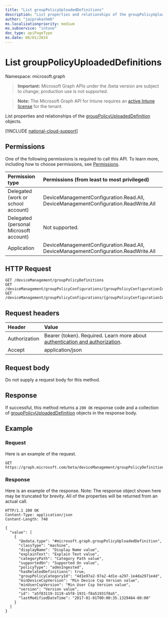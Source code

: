 ```yaml
---
title: "List groupPolicyUploadedDefinitions"
description: "List properties and relationships of the groupPolicyUploadedDefinition objects."
author: "jaiprakashmb"
ms.localizationpriority: medium
ms.subservice: "intune"
doc_type: apiPageType
ms.date: 08/01/2024
---
```


# List groupPolicyUploadedDefinitions

Namespace: microsoft.graph

> **Important:** Microsoft Graph APIs under the /beta version are subject to change; production use is not supported.

> **Note:** The Microsoft Graph API for Intune requires an [active Intune license](https://go.microsoft.com/fwlink/?linkid=839381) for the tenant.

List properties and relationships of the [groupPolicyUploadedDefinition](../resources/intune-grouppolicy-grouppolicyuploadeddefinition.md) objects.

[!INCLUDE [national-cloud-support](../../includes/all-clouds.md)]

## Permissions
One of the following permissions is required to call this API. To learn more, including how to choose permissions, see [Permissions](/graph/permissions-reference).

|Permission type|Permissions (from least to most privileged)|
|:---|:---|
|Delegated (work or school account)|DeviceManagementConfiguration.Read.All, DeviceManagementConfiguration.ReadWrite.All|
|Delegated (personal Microsoft account)|Not supported.|
|Application|DeviceManagementConfiguration.Read.All, DeviceManagementConfiguration.ReadWrite.All|

## HTTP Request
<!-- {
  "blockType": "ignored"
}
-->
``` http
GET /deviceManagement/groupPolicyDefinitions
GET /deviceManagement/groupPolicyConfigurations/{groupPolicyConfigurationId}/definitionValues/{groupPolicyDefinitionValueId}/presentationValues/{groupPolicyPresentationValueId}/presentation/definition/category/definitions
GET /deviceManagement/groupPolicyConfigurations/{groupPolicyConfigurationId}/definitionValues/{groupPolicyDefinitionValueId}/presentationValues/{groupPolicyPresentationValueId}/presentation/definition/definitionFile/definitions
```

## Request headers
|Header|Value|
|:---|:---|
|Authorization|Bearer {token}. Required. Learn more about [authentication and authorization](/graph/auth/auth-concepts).|
|Accept|application/json|

## Request body
Do not supply a request body for this method.

## Response
If successful, this method returns a `200 OK` response code and a collection of [groupPolicyUploadedDefinition](../resources/intune-grouppolicy-grouppolicyuploadeddefinition.md) objects in the response body.

## Example

### Request
Here is an example of the request.
``` http
GET https://graph.microsoft.com/beta/deviceManagement/groupPolicyDefinitions
```

### Response
Here is an example of the response. Note: The response object shown here may be truncated for brevity. All of the properties will be returned from an actual call.
``` http
HTTP/1.1 200 OK
Content-Type: application/json
Content-Length: 740

{
  "value": [
    {
      "@odata.type": "#microsoft.graph.groupPolicyUploadedDefinition",
      "classType": "machine",
      "displayName": "Display Name value",
      "explainText": "Explain Text value",
      "categoryPath": "Category Path value",
      "supportedOn": "Supported On value",
      "policyType": "admxIngested",
      "hasRelatedDefinitions": true,
      "groupPolicyCategoryId": "4d1e97a2-97a2-4d1e-a297-1e4da2971e4d",
      "minDeviceCspVersion": "Min Device Csp Version value",
      "minUserCspVersion": "Min User Csp Version value",
      "version": "Version value",
      "id": "a5f83119-3119-a5f8-1931-f8a51931f8a5",
      "lastModifiedDateTime": "2017-01-01T00:00:35.1329464-08:00"
    }
  ]
}
```
